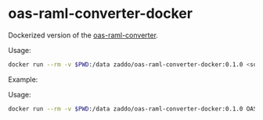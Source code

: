 # oas-raml-converter-docker

Dockerized version of the [oas-raml-converter](https://github.com/mulesoft/oas-raml-converter).

Usage:
```sh
docker run --rm -v $PWD:/data zaddo/oas-raml-converter-docker:0.1.0 <source-format> <target-format> <source-file> <target-file>
```

Example:

Usage:
```sh
docker run --rm -v $PWD:/data zaddo/oas-raml-converter-docker:0.1.0 OAS20 RAML petstore.json api.raml
```